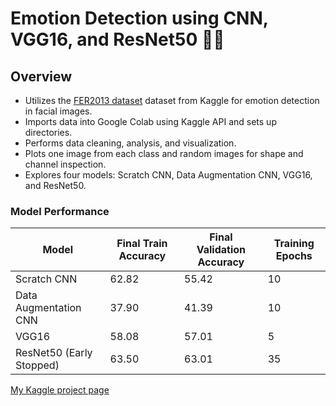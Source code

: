 # Emotion Detection using CNN, VGG16, and ResNet50 🧠🎨

## Overview
- Utilizes the [FER2013 dataset](https://www.kaggle.com/datasets/msambare/fer2013) dataset from Kaggle for emotion detection in facial images.
- Imports data into Google Colab using Kaggle API and sets up directories.
- Performs data cleaning, analysis, and visualization.
- Plots one image from each class and random images for shape and channel inspection.
- Explores four models: Scratch CNN, Data Augmentation CNN, VGG16, and ResNet50.

### Model Performance
| Model                    | Final Train Accuracy | Final Validation Accuracy | Training Epochs |
|--------------------------|----------------------|---------------------------|-----------------|
| Scratch CNN              | 62.82                | 55.42                     | 10              |
| Data Augmentation CNN    | 37.90                | 41.39                     | 10              |
| VGG16                    | 58.08                | 57.01                     | 5               |
| ResNet50 (Early Stopped) | 63.50                | 63.01                     | 35              |


[My Kaggle project page](https://www.kaggle.com/code/hashmib/emotion-detection-cnn-vgg16-resnet50)

